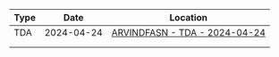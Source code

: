 | Type | Date       | Location                                                                      |
| ---- | ---------- | ----------------------------------------------------------------------------- |
| TDA  | 2024-04-24 | [ARVINDFASN - TDA - 2024-04-24](tda/ARVINDFASN%20-%20TDA%20-%202024-04-24.md) |
|      |            |                                                                               |
|      |            |                                                                               |
